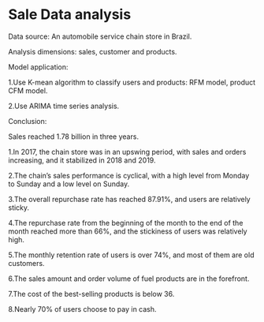 # Sale Data analysis

Data source: An automobile service chain store in Brazil.

Analysis dimensions: sales, customer and products.

Model application:

1.Use K-mean algorithm to classify users and products:  RFM model, product CFM model.

2.Use ARIMA time series analysis.

Conclusion:

Sales reached 1.78 billion in three years.

  1.In 2017, the chain store was in an upswing period, with sales and orders increasing, and it stabilized in 2018 and 2019.

  2.The chain’s sales performance is cyclical, with a high level from Monday to Sunday and a low level on Sunday.

  3.The overall repurchase rate has reached 87.91%, and users are relatively sticky.

  4.The repurchase rate from the beginning of the month to the end of the month reached more than 66%, and the stickiness of users was relatively high.

  5.The monthly retention rate of users is over 74%, and most of them are old customers.

  6.The sales amount and order volume of fuel products are in the forefront.

  7.The cost of the best-selling products is below 36.

  8.Nearly 70% of users choose to pay in cash.


